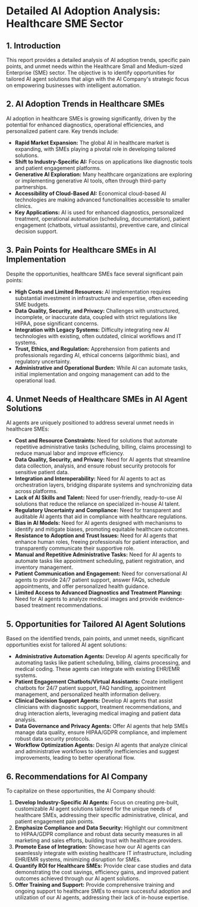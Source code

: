# Detailed AI Adoption Analysis: Healthcare SME Sector

## 1. Introduction

This report provides a detailed analysis of AI adoption trends, specific pain points, and unmet needs within the Healthcare Small and Medium-sized Enterprise (SME) sector. The objective is to identify opportunities for tailored AI agent solutions that align with the AI Company's strategic focus on empowering businesses with intelligent automation.

## 2. AI Adoption Trends in Healthcare SMEs

AI adoption in healthcare SMEs is growing significantly, driven by the potential for enhanced diagnostics, operational efficiencies, and personalized patient care. Key trends include:

*   **Rapid Market Expansion:** The global AI in healthcare market is expanding, with SMEs playing a pivotal role in developing tailored solutions.
*   **Shift to Industry-Specific AI:** Focus on applications like diagnostic tools and patient engagement platforms.
*   **Generative AI Exploration:** Many healthcare organizations are exploring or implementing generative AI tools, often through third-party partnerships.
*   **Accessibility of Cloud-Based AI:** Economical cloud-based AI technologies are making advanced functionalities accessible to smaller clinics.
*   **Key Applications:** AI is used for enhanced diagnostics, personalized treatment, operational automation (scheduling, documentation), patient engagement (chatbots, virtual assistants), preventive care, and clinical decision support.

## 3. Pain Points for Healthcare SMEs in AI Implementation

Despite the opportunities, healthcare SMEs face several significant pain points:

*   **High Costs and Limited Resources:** AI implementation requires substantial investment in infrastructure and expertise, often exceeding SME budgets.
*   **Data Quality, Security, and Privacy:** Challenges with unstructured, incomplete, or inaccurate data, coupled with strict regulations like HIPAA, pose significant concerns.
*   **Integration with Legacy Systems:** Difficulty integrating new AI technologies with existing, often outdated, clinical workflows and IT systems.
*   **Trust, Ethics, and Regulation:** Apprehension from patients and professionals regarding AI, ethical concerns (algorithmic bias), and regulatory uncertainty.
*   **Administrative and Operational Burden:** While AI can automate tasks, initial implementation and ongoing management can add to the operational load.

## 4. Unmet Needs of Healthcare SMEs in AI Agent Solutions

AI agents are uniquely positioned to address several unmet needs in healthcare SMEs:

*   **Cost and Resource Constraints:** Need for solutions that automate repetitive administrative tasks (scheduling, billing, claims processing) to reduce manual labor and improve efficiency.
*   **Data Quality, Security, and Privacy:** Need for AI agents that streamline data collection, analysis, and ensure robust security protocols for sensitive patient data.
*   **Integration and Interoperability:** Need for AI agents to act as orchestration layers, bridging disparate systems and synchronizing data across platforms.
*   **Lack of AI Skills and Talent:** Need for user-friendly, ready-to-use AI solutions that reduce the reliance on specialized in-house AI talent.
*   **Regulatory Uncertainty and Compliance:** Need for transparent and auditable AI agents that aid in compliance with healthcare regulations.
*   **Bias in AI Models:** Need for AI agents designed with mechanisms to identify and mitigate biases, promoting equitable healthcare outcomes.
*   **Resistance to Adoption and Trust Issues:** Need for AI agents that enhance human roles, freeing professionals for patient interaction, and transparently communicate their supportive role.
*   **Manual and Repetitive Administrative Tasks:** Need for AI agents to automate tasks like appointment scheduling, patient registration, and inventory management.
*   **Patient Communication and Engagement:** Need for conversational AI agents to provide 24/7 patient support, answer FAQs, schedule appointments, and offer personalized health guidance.
*   **Limited Access to Advanced Diagnostics and Treatment Planning:** Need for AI agents to analyze medical images and provide evidence-based treatment recommendations.

## 5. Opportunities for Tailored AI Agent Solutions

Based on the identified trends, pain points, and unmet needs, significant opportunities exist for tailored AI agent solutions:

*   **Administrative Automation Agents:** Develop AI agents specifically for automating tasks like patient scheduling, billing, claims processing, and medical coding. These agents can integrate with existing EHR/EMR systems.
*   **Patient Engagement Chatbots/Virtual Assistants:** Create intelligent chatbots for 24/7 patient support, FAQ handling, appointment management, and personalized health information delivery.
*   **Clinical Decision Support Agents:** Develop AI agents that assist clinicians with diagnostic support, treatment recommendations, and drug interaction alerts, leveraging medical imaging and patient data analysis.
*   **Data Governance and Privacy Agents:** Offer AI agents that help SMEs manage data quality, ensure HIPAA/GDPR compliance, and implement robust data security protocols.
*   **Workflow Optimization Agents:** Design AI agents that analyze clinical and administrative workflows to identify inefficiencies and suggest improvements, leading to better operational flow.

## 6. Recommendations for AI Company

To capitalize on these opportunities, the AI Company should:

1.  **Develop Industry-Specific AI Agents:** Focus on creating pre-built, customizable AI agent solutions tailored for the unique needs of healthcare SMEs, addressing their specific administrative, clinical, and patient engagement pain points.
2.  **Emphasize Compliance and Data Security:** Highlight our commitment to HIPAA/GDPR compliance and robust data security measures in all marketing and sales efforts, building trust with healthcare providers.
3.  **Promote Ease of Integration:** Showcase how our AI agents can seamlessly integrate with existing healthcare IT infrastructure, including EHR/EMR systems, minimizing disruption for SMEs.
4.  **Quantify ROI for Healthcare SMEs:** Provide clear case studies and data demonstrating the cost savings, efficiency gains, and improved patient outcomes achieved through our AI agent solutions.
5.  **Offer Training and Support:** Provide comprehensive training and ongoing support to healthcare SMEs to ensure successful adoption and utilization of our AI agents, addressing their lack of in-house expertise.
